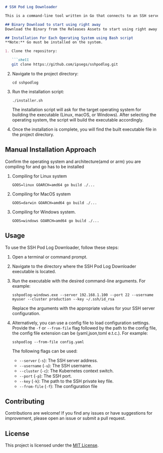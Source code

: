 ```markdown
# SSH Pod Log Downloader

This is a command-line tool written in Go that connects to an SSH server, interacts with Kubernetes using `kubectl`, and downloads logs from a specified pod.

## Binary Download to start using right away
Download the Binary from the Releases Assets to start using right away.

## Installation For Each Operating System using Bash script
**Note:** Go must be installed on the system.

1. Clone the repository:

   ```shell
   git clone https://github.com/ipsegs/sshpodlog.git
   ```

2. Navigate to the project directory:
   ```shell
   cd sshpodlog
   ```

3. Run the installation script:
   ```shell
   ./installer.sh
   ```

   The installation script will ask for the target operating system for building the executable (Linux, macOS, or Windows). After selecting the operating system, the script will build the executable accordingly.

4. Once the installation is complete, you will find the built executable file in the project directory.

## Manual Installation Approach
 Confirm the operating system and architecture(amd or arm) you are compiling for and go has to be installed

1. Compiling for Linux system
   ```shell
   GOOS=linux GOARCH=amd64 go build ./...
   ```
2. Compiling for MacOS system
   ```shell
   GOOS=darwin GOARCH=amd64 go build ./...
   ```
3. Compiling for Windows system.
   ```shell
   GOOS=windows GOARCH=amd64 go build ./...
   ```

## Usage

To use the SSH Pod Log Downloader, follow these steps:

1. Open a terminal or command prompt.

2. Navigate to the directory where the SSH Pod Log Downloader executable is located.

3. Run the executable with the desired command-line arguments. For example:
   ```shell
   sshpodlog-windows.exe --server 192.168.1.100 --port 22 --username myuser --cluster production --key ~/.ssh/id_rsa
   ```

   Replace the arguments with the appropriate values for your SSH server configuration.

4. Alternatively, you can use a config file to load configuration settings. Provide the `-f` or `--from-file` flag followed by the path to the config file, the config file extension can be (yaml,json,toml e.t.c.). For example:
   ```shell
   sshpodlog --from-file config.yaml
   ```

   The following flags can be used:

   - `--server` (`-s`): The SSH server address.
   - `--username` (`-u`): The SSH username.
   - `--cluster` (`-c`): The Kubernetes context switch.
   - `--port` (`-p`): The SSH port.
   - `--key` (`-k`): The path to the SSH private key file.
   - `--from-file` (`-f`): The configuration file

## Contributing

Contributions are welcome! If you find any issues or have suggestions for improvement, please open an issue or submit a pull request.

## License

This project is licensed under the [MIT License](LICENSE).
```